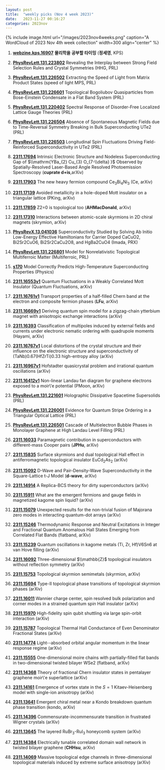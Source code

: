 ```yaml
---
layout: post
title:  "weekly picks (Nov 4 week 2023)"
date:   2023-11-27 00:16:27
categories: 2023nov
---
```



{% include image.html url="/images/2023nov4weeks.png" caption="A WordCloud of 2023 Nov 4th week collection" width=300 align="center" %}


1. **[webzine.kps.16907](https://webzine.kps.or.kr//?p=5_view&idx=16907&hit=email)** **물리학을 공부할 타이밍** (**정세영**, KPS)




1. **[PhysRevLett.131.223802](https://link.aps.org/doi/10.1103/PhysRevLett.131.223802)** Revealing the Interplay between Strong Field Selection Rules and Crystal Symmetries (HHG, PRL)

1. **[PhysRevLett.131.226502](https://link.aps.org/doi/10.1103/PhysRevLett.131.226502)** Extracting the Speed of Light from Matrix Product States (speed of light MPS, PRL)

1. **[PhysRevLett.131.226601](https://link.aps.org/doi/10.1103/PhysRevLett.131.226601)** Topological Bogoliubov Quasiparticles from Bose-Einstein Condensate in a Flat Band System (PRL)

1. **[PhysRevLett.131.220402](https://link.aps.org/doi/10.1103/PhysRevLett.131.220402)** Spectral Response of Disorder-Free Localized Lattice Gauge Theories (PRL)

1. **[PhysRevLett.131.226504](https://link.aps.org/doi/10.1103/PhysRevLett.131.226504)** Absence of Spontaneous Magnetic Fields due to Time-Reversal Symmetry Breaking in Bulk Superconducting UTe2 (PRL)

1. **[PhysRevLett.131.226503](https://link.aps.org/doi/10.1103/PhysRevLett.131.226503)** Longitudinal Spin Fluctuations Driving Field-Reinforced Superconductivity in UTe2 (PRL)



1. **[2311.17694](http://arxiv.org/abs/2311.17694)** Intrinsic Electronic Structure and Nodeless Superconducting Gap of $\\mathrm{YBa_{2} Cu_{3} O_{7-\\delta} }$ Observed by Spatially-Resolved Laser-Based Angle Resolved Photoemission Spectroscopy (**cuprate d+is**,arXiv)

1. **[2311.17903](http://arxiv.org/abs/2311.17903)** The new heavy fermion compound Ce$_3$Bi$_4$Ni$_3$ (Ce, arXiv)

1. **[2311.17139](http://arxiv.org/abs/2311.17139)** Avoided metallicity in a hole-doped Mott insulator on a triangular lattice (PKing, arXiv)

1. **[2311.17859](http://arxiv.org/abs/2311.17859)** Z2=0 is topological too (**AHMacDonald**, arXiv)

1. **[2311.17310](http://arxiv.org/abs/2311.17310)** Interactions between atomic-scale skyrmions in 2D chiral magnets (skrymion, arXiv)




1. **[PhysRevX.13.041036](https://link.aps.org/doi/10.1103/PhysRevX.13.041036)** Superconductivity Studied by Solving Ab Initio Low-Energy Effective Hamiltonians for Carrier Doped CaCuO2, Bi2Sr2CuO6, Bi2Sr2CaCu2O8, and HgBa2CuO4 (Imada, PRX)

1. **[PhysRevLett.131.226801](https://link.aps.org/doi/10.1103/PhysRevLett.131.226801)** Model for Nonrelativistic Topological Multiferroic Matter (Multiferroic, PRL)

1. **[s170](https://physics.aps.org/articles/v16/s170)** Model Correctly Predicts High-Temperature Superconducting Properties (Physics)


1. **[2311.16553v1](https://arxiv.org/abs/2311.16553v1)** Quantum Fluctuations in a Weakly Correlated Mott Insulator (Quantum Fluctuations, arXiv)

1. **[2311.16761v1](https://arxiv.org/abs/2311.16761v1)** Transport properties of a half-filled Chern band at the electron and composite fermion phases (**LFu**, arXiv)

1. **[2311.16669v1](https://arxiv.org/abs/2311.16669v1)** Deriving quantum spin model for a zigzag-chain ytterbium magnet with anisotropic exchange interactions (arXiv)

1. **[2311.16393](http://arxiv.org/abs/2311.16393)** Classification of multipoles induced by external fields and currents under electronic nematic ordering with quadrupole moments (Hayami, arXiv)

1. **[2311.16767v1](https://arxiv.org/abs/2311.16767v1)** Local distortions of the crystal structure and their influence on the electronic structure and superconductivity of (TaNb)0.67(HfZrTi)0.33 high-entropy alloy (arXiv)

1. **[2311.16967v1](https://arxiv.org/abs/2311.16967v1)** Hofstadter quasicrystal problem and irrational quantum oscillations (arXiv)

1. **[2311.16412v1](https://arxiv.org/abs/2311.16412v1)** Non-linear Landau fan diagram for graphene electrons exposed to a moir\\'e potential (PMoon, arXiv)





1. **[PhysRevLett.131.221601](https://link.aps.org/doi/10.1103/PhysRevLett.131.221601)** Holographic Dissipative Spacetime Supersolids (PRL)

1. **[PhysRevLett.131.226001](https://link.aps.org/doi/10.1103/PhysRevLett.131.226001)** Evidence for Quantum Stripe Ordering in a Triangular Optical Lattice (PRL)

1. **[PhysRevLett.131.226501](https://link.aps.org/doi/10.1103/PhysRevLett.131.226501)** Cascade of Multielectron Bubble Phases in Monolayer Graphene at High Landau Level Filling (PRL)




1. **[2311.16033](http://arxiv.org/abs/2311.16033)** Paramagnetic contribution in superconductors with different-mass Cooper pairs (**JPHu**, arXiv)

1. **[2311.15835](http://arxiv.org/abs/2311.15835)** Surface skyrmions and dual topological Hall effect in antiferromagnetic topological insulator EuCd$_2$As$_2$ (arXiv)

1. **[2311.15092](http://arxiv.org/abs/2311.15092)** D-Wave and Pair-Density-Wave Superconductivity in the Square-Lattice t-J Model (**d-wave**, arXiv)

1. **[2311.14914](http://arxiv.org/abs/2311.14914)** A Replica-BCS theory for dirty superconductors (arXiv)

1. **[2311.15911](http://arxiv.org/abs/2311.15911)** What are the emergent fermions and gauge fields in magnetized kagome spin liquid? (arXiv)

1. **[2311.15079](http://arxiv.org/abs/2311.15079)** Unexpected results for the non-trivial fusion of Majorana zero modes in interacting quantum-dot arrays (arXiv)

1. **[2311.15246](http://arxiv.org/abs/2311.15246)** Thermodynamic Response and Neutral Excitations in Integer and Fractional Quantum Anomalous Hall States Emerging from Correlated Flat Bands (flatband, arXiv)

1. **[2311.15239](http://arxiv.org/abs/2311.15239)** Quantum oscillations in kagome metals (Ti, Zr, Hf)V6Sn6 at van Hove filling (arXiv)

1. **[2311.16092](http://arxiv.org/abs/2311.16092)** Three-dimensional $\\mathbb{Z}$ topological insulators without reflection symmetry (arXiv)

1. **[2311.15753](http://arxiv.org/abs/2311.15753)** Topological skyrmion semimetals (skyrmion, arXiv)

1. **[2311.15694](http://arxiv.org/abs/2311.15694)** Type-II topological phase transitions of topological skyrmion phases (arXiv)

1. **[2311.16011](http://arxiv.org/abs/2311.16011)** Wannier charge center, spin resolved bulk polarization and corner modes in a strained quantum spin Hall insulator (arXiv)

1. **[2311.15970](http://arxiv.org/abs/2311.15970)** High-fidelity spin qubit shuttling via large spin-orbit interaction (arXiv)

1. **[2311.15787](http://arxiv.org/abs/2311.15787)** Topological Thermal Hall Conductance of Even Denominator Fractional States (arXiv)

1. **[2311.14774](http://arxiv.org/abs/2311.14774)** Light--absorbed orbital angular momentum in the linear response regime (arXiv)

1. **[2311.15555](http://arxiv.org/abs/2311.15555)** One-dimensional moire chains with partially-filled flat bands in two-dimensional twisted bilayer WSe2 (flatband, arXiv)



1. **[2311.14368](http://arxiv.org/abs/2311.14368)** Theory of fractional Chern insulator states in pentalayer graphene moir\\'e superlattice (arXiv)

1. **[2311.14161](http://arxiv.org/abs/2311.14161)** Emergence of vortex state in the $S=1$ Kitaev-Heisenberg model with single-ion anisotropy (arXiv)

1. **[2311.13641](http://arxiv.org/abs/2311.13641)** Emergent chiral metal near a Kondo breakdown quantum phase transition (kondo, arXiv)

1. **[2311.14396](http://arxiv.org/abs/2311.14396)** Commensurate-incommensurate transition in frustrated Wigner crystals (arXiv)

1. **[2311.13645](http://arxiv.org/abs/2311.13645)** The layered RuBr$_3$-RuI$_3$ honeycomb system (arXiv)

1. **[2311.14384](http://arxiv.org/abs/2311.14384)** Electrically tunable correlated domain wall network in twisted bilayer graphene (**CHHsu**, arXiv)

1. **[2311.14069](http://arxiv.org/abs/2311.14069)** Massive topological edge channels in three-dimensional topological materials induced by extreme surface anisotropy (arXiv)

